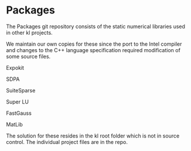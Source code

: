 Packages
========

The Packages git repository consists of the 
static numerical libraries used in other kl 
projects.

We maintain our own copies for these
since the port to the Intel compiler and changes to
the C++ language specification required modification 
of some source files.

Expokit

SDPA

SuiteSparse

Super LU

FastGauss

MatLib

The solution for these resides in the kl root folder which is not
in source control.  The individual project files are in the repo.
 
